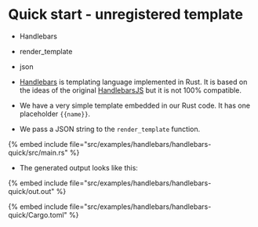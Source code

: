 # Quick start - unregistered template

* Handlebars
* render_template
* json

* [Handlebars](https://crates.io/crates/handlebars) is templating language implemented in Rust. It is based on the ideas of the original [HandlebarsJS](https://handlebarsjs.com/) but it is not 100% compatible.

* We have a very simple template embedded in our Rust code. It has one placeholder `{{name}}`.
* We pass a JSON string to the `render_template` function.

{% embed include file="src/examples/handlebars/handlebars-quick/src/main.rs" %}

* The generated output looks like this:

{% embed include file="src/examples/handlebars/handlebars-quick/out.out" %}

{% embed include file="src/examples/handlebars/handlebars-quick/Cargo.toml" %}


